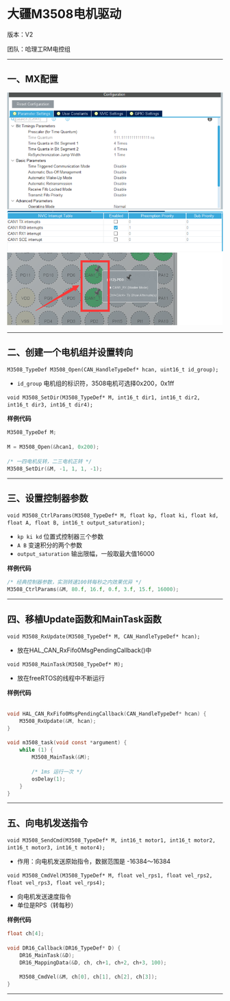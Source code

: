 # 大疆M3508电机驱动

版本：V2

团队：哈理工RM电控组

---

## 一、MX配置

![img1](https://github.com/RainFromCN/rm_aboard_driver/blob/master/M3508/img1.png)
![img2](https://github.com/RainFromCN/rm_aboard_driver/blob/master/M3508/img2.png)
![img3](https://github.com/RainFromCN/rm_aboard_driver/blob/master/M3508/img3.png)

---

## 二、创建一个电机组并设置转向

`M3508_TypeDef M3508_Open(CAN_HandleTypeDef* hcan, uint16_t id_group);`

- `id_group` 电机组的标识符，3508电机可选择0x200，0x1ff

`void M3508_SetDir(M3508_TypeDef* M, int16_t dir1, int16_t dir2, int16_t dir3, int16_t dir4);`

**样例代码**
```c
M3508_TypeDef M;

M = M3508_Open(&hcan1, 0x200);

/* 一四电机反转，二三电机正转 */
M3508_SetDir(&M, -1, 1, 1, -1);
```

---

## 三、设置控制器参数

`void M3508_CtrlParams(M3508_TypeDef* M, float kp, float ki, float kd, float A, float B, int16_t output_saturation);`

- `kp ki kd` 位置式控制器三个参数
- `A B` 变速积分的两个参数
- `output_saturation` 输出限幅，一般取最大值16000

**样例代码**
```c
/* 经典控制器参数，实测转速100转每秒之内效果优异 */
M3508_CtrlParams(&M, 80.f, 16.f, 0.f, 3.f, 15.f, 16000);
```

---

## 四、移植Update函数和MainTask函数

`void M3508_RxUpdate(M3508_TypeDef* M, CAN_HandleTypeDef* hcan);`

- 放在HAL_CAN_RxFifo0MsgPendingCallback()中

`void M3508_MainTask(M3508_TypeDef* M);`

- 放在freeRTOS的线程中不断运行

**样例代码**
```c

void HAL_CAN_RxFifo0MsgPendingCallback(CAN_HandleTypeDef* hcan) {
    M3508_RxUpdate(&M, hcan);
}

void m3508_task(void const *argument) {
    while (1) {
        M3508_MainTask(&M);

        /* 1ms 运行一次 */
        osDelay(1);
    }
}
```

---

## 五、向电机发送指令

`void M3508_SendCmd(M3508_TypeDef* M, int16_t motor1, int16_t motor2, int16_t motor3, int16_t motor4);`

- 作用：向电机发送原始指令，数据范围是 -16384～16384

`void M3508_CmdVel(M3508_TypeDef* M, float vel_rps1, float vel_rps2, float vel_rps3, float vel_rps4);`

- 向电机发送速度指令
- 单位是RPS（转每秒）

**样例代码**
```c
float ch[4];

void DR16_Callback(DR16_TypeDef* D) {
    DR16_MainTask(&D);
    DR16_MappingData(&D, ch, ch+1, ch+2, ch+3, 100);

    M3508_CmdVel(&M, ch[0], ch[1], ch[2], ch[3]);
}
```

---
